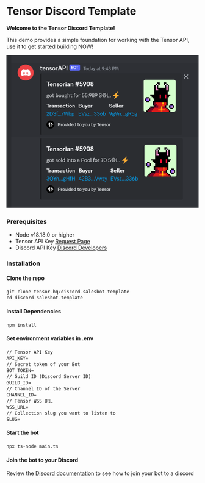 # Tensor Discord Template

**Welcome to the Tensor Discord Template!**

This demo provides a simple foundation for working with the Tensor API, use it to get started building NOW!

![Sample Screenshot](https://github.com/tensor-hq/salesbot-discord-template/blob/main/image.jpg?raw=true)

### Prerequisites

- Node v18.18.0 or higher
- Tensor API Key [Request Page](https://tensor.readme.io/page/tensor-api-form)
- Discord API Key [Discord Developers](https://discord.com/developers/applications)

### Installation

#### Clone the repo

```shell
git clone tensor-hq/discord-salesbot-template 
cd discord-salesbot-template 
```

#### Install Dependencies

```shell
npm install
```

#### Set environment variables in .env
```
// Tensor API Key
API_KEY=
// Secret token of your Bot
BOT_TOKEN=
// Guild ID (Discord Server ID)
GUILD_ID=
// Channel ID of the Server
CHANNEL_ID=
// Tensor WSS URL
WSS_URL=
// Collection slug you want to listen to
SLUG=
```

#### Start the bot

```
npx ts-node main.ts
```

#### Join the bot to your Discord
Review the [Discord documentation](https://discordjs.guide/preparations/adding-your-bot-to-servers.html#bot-invite-links) to see how to join your bot to a discord
